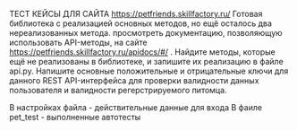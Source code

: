 ТЕСТ КЕЙСЫ ДЛЯ САЙТА https://petfriends.skillfactory.ru/
Готовая библиотека с реализацией основных методов, но ещё осталось два нереализованных метода. просмотреть документацию, позволяющую использовать API-методы, на сайте https://petfriends.skillfactory.ru/apidocs/#/ . Найдите методы, которые ещё не реализованы в библиотеке, и запишите их реализацию в файле api.py.
Напишите основные положительные и отрицательные ключи для данного REST API-интерфейса для проверки валидности данных пользователя и валидности регерстрируемого питомца.

В настройках файла - действительные данные для входа
В фаиле pet_test - выполненные автотесты
